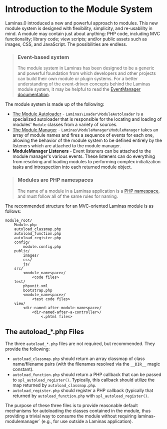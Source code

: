 # Introduction to the Module System

Laminas.0 introduced a new and powerful approach to modules. This new
module system is designed with flexibility, simplicity, and re-usability in
mind. A module may contain just about anything: PHP code, including MVC
functionality; library code; view scripts; and/or public assets such as images,
CSS, and JavaScript. The possibilities are endless.

> ### Event-based system
>
> The module system in Laminas has been designed to be a generic and powerful foundation from which
> developers and other projects can build their own module or plugin systems.
> For a better understanding of the event-driven concepts behind the Laminas module system, it may be
> helpful to read the [EventManager documentation](https://docs.laminas.dev/laminas-eventmanager/).

The module system is made up of the following:

- [The Module Autoloader](https://docs.laminas.dev/laminas-loader/module-autoloader/) -
  `Laminas\Loader\ModuleAutoloader` is a specialized autoloader that is responsible
  for the locating and loading of modules' `Module` classes from a variety of
  sources.
- [The Module Manager](module-manager.md) - `Laminas\ModuleManager\ModuleManager`
  takes an array of module names and fires a sequence of events for each one,
  allowing the behavior of the module system to be defined entirely by the
  listeners which are attached to the module manager.
- **ModuleManager Listeners** - Event listeners can be attached to the module
  manager's various events. These listeners can do everything from resolving and
  loading modules to performing complex initialization tasks and introspection
  into each returned module object.

> ### Modules are PHP namespaces
>
> The name of a module in a Laminas application is a
> [PHP namespace](http://php.net/namespaces), and must follow all of the same
> rules for naming.

The recommended structure for an MVC-oriented Laminas module is as follows:

```text
module_root/
    Module.php
    autoload_classmap.php
    autoload_function.php
    autoload_register.php
    config/
        module.config.php
    public/
        images/
        css/
        js/
    src/
        <module_namespace>/
            <code files>
    test/
        phpunit.xml
        bootstrap.php
        <module_namespace>/
            <test code files>
    view/
        <dir-named-after-module-namespace>/
            <dir-named-after-a-controller>/
                <.phtml files>
```

## The autoload\_\*.php Files

The three `autoload_*.php` files are not required, but recommended. They provide the following:

- `autoload_classmap.php` should return an array classmap of class name/filename
  pairs (with the filenames resolved via the `__DIR__` magic constant).
- `autoload_function.php` should return a PHP callback that can be passed to
  `spl_autoload_register()`. Typically, this callback should utilize the map
  returned by `autoload_classmap.php`.
- `autoload_register.php` should register a PHP callback (typically that
  returned by `autoload_function.php` with `spl_autoload_register()`.

The purpose of these three files is to provide reasonable default mechanisms for
autoloading the classes contained in the module, thus providing a trivial way to
consume the module without requiring laminas-modulemanager` (e.g., for use outside
a Laminas application).
